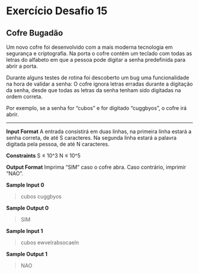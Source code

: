 # Exercício Desafio 15

## Cofre Bugadão

Um novo cofre foi desenvolvido com a mais moderna tecnologia em segurança e criptografia. Na porta o cofre contém um teclado com todas as letras do alfabeto em que a pessoa pode digitar a senha predefinida para abrir a porta.

Durante alguns testes de rotina foi descoberto um bug uma funcionalidade na hora de validar a senha: O cofre ignora letras erradas durante a digitação da senha, desde que todas as letras da senha tenham sido digitadas na ordem correta.

Por exemplo, se a senha for “cubos” e for digitado “cuggbyos”, o cofre irá abrir.

---

**Input Format**
A entrada consistirá em duas linhas, na primeira linha estará a senha correta, de até S caracteres. Na segunda linha estará a palavra digitada pela pessoa, de até N caracteres.

**Constraints**
S ≤ 10^3 N ≤ 10^5

**Output Format**
Imprima “SIM” caso o cofre abra. Caso contrário, imprimir “NAO”.

**Sample Input 0**

> cubos
> cuggbyos

**Sample Output 0**

> SIM

**Sample Input 1**

> cubos
> ewvelrabsocaeln

**Sample Output 1**

> NAO
